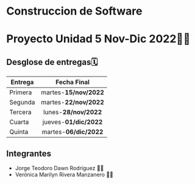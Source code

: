 ﻿# Construccion de Software 
 # Proyecto Unidad 5 Nov-Dic 2022🌮🍗

## Desglose de entregas🗓

| Entrega |         Fecha Final         |
| ------- | :--------------------------: |
| Primera | martes-**15/nov/2022** |
| Segunda | martes-**22/nov/2022** |
| Tercera |    lunes-**28/nov/2022**    |
| Cuarta  |   jueves-**01/dic/2022**   |
| Quinta  |   martes-**06/dic/2022**   |

## Integrantes

* Jorge Teodoro Dawn Rodríguez 👦🏻
* Verónica Marilyn Rivera Manzanero 👧🏽
